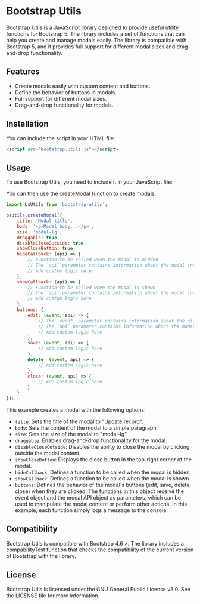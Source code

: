 # Bootstrap Utils

Bootstrap Utils is a JavaScript library designed to provide useful utility functions for Bootstrap 5. The library includes a set of functions that can help you create and manage modals easily. The library is compatible with Bootstrap 5, and it provides full support for different modal sizes and drag-and-drop functionality.

## Features

- Create modals easily with custom content and buttons.
- Define the behavior of buttons in modals.
- Full support for different modal sizes.
- Drag-and-drop functionality for modals.

## Installation

You can include the script in your HTML file:

```html
<script src="bootstrap.utils.js"></script>
```

## Usage

To use Bootstrap Utils, you need to include it in your JavaScript file:

You can then use the createModal function to create modals:

```javascript
import bsUtils from 'bootstrap-utils';
```

```javascript
bsUtils.createModal({
    title: 'Modal title',
    body: '<p>Modal body...</p>',
    size: 'modal-lg',
    draggable: true,
    disableCloseOutside: true,
    showCloseButton: true,
    hideCallback: (api) => {
        // Function to be called when the modal is hidden
        // The `api` parameter contains information about the modal instance
        // Add custom logic here
    },
    showCallback: (api) => {
        // Function to be called when the modal is shown
        // The `api` parameter contains information about the modal instance
        // Add custom logic here
    },
    buttons: {
        edit: (event, api) => {
            // The `event` parameter contains information about the click event
            // The `api` parameter contains information about the modal instance
            // Add custom logic here
        },
        save: (event, api) => {
            // Add custom logic here
        },
        delete: (event, api) => {
            // Add custom logic here
        },
        close: (event, api) => {
            // Add custom logic here
        }
    }
});
```

This example creates a modal with the following options:

- `title`: Sets the title of the modal to "Update record".
- `body`: Sets the content of the modal to a simple paragraph.
- `size`: Sets the size of the modal to "modal-lg".
- `draggable`: Enables drag-and-drop functionality for the modal.
- `disableCloseOutside`: Disables the ability to close the modal by clicking outside the modal content.
- `showCloseButton`: Displays the close button in the top-right corner of the modal.
- `hideCallback`: Defines a function to be called when the modal is hidden.
- `showCallback`: Defines a function to be called when the modal is shown.
- `buttons`: Defines the behavior of the modal's buttons (edit, save, delete, close) when they are clicked. The functions in this object receive the event object and the modal API object as parameters, which can be used to manipulate the modal content or perform other actions. In this example, each function simply logs a message to the console.

## Compatibility

Bootstrap Utils is compatible with Bootstrap 4.6 >. The library includes a compabilityTest function that checks the compatibility of the current version of Bootstrap with the library. 

## License

Bootstrap Utils is licensed under the GNU General Public License v3.0. See the LICENSE file for more information.
